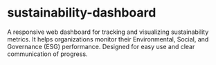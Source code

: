 # sustainability-dashboard
A responsive web dashboard for tracking and visualizing sustainability metrics. It helps organizations monitor their Environmental, Social, and Governance (ESG) performance. Designed for easy use and clear communication of progress.
